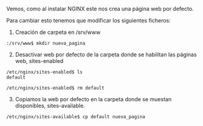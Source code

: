 Vemos, como al instalar NGINX este nos crea una página web por defecto.

Para cambiar esto tenemos que modificar los siguientes ficheros:

1. Creación de carpeta en /srv/www
   
```
:/srv/www$ mkdir nueva_pagina

```

2. Desactivar web por defecto de la carpeta donde se habilitan las páginas web, sites-enabled

```
/etc/nginx/sites-enabled$ ls
default

/etc/nginx/sites-enabled$ rm default
```

3. Copiamos la web por defecto en la carpeta donde se muestan disponibles, sites-available.

```
/etc/nginx/sites-available$ cp default nueva_pagina
```





   

